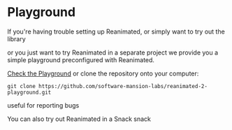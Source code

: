 # Playground

If you're having trouble setting up Reanimated, or simply want to try out the library

or you just want to try Reanimated in a separate project we provide you a simple playground preconfigured with Reanimated.

[Check the Playground](https://github.com/software-mansion-labs/reanimated-2-playground) or clone the repository onto your computer:

```
git clone https://github.com/software-mansion-labs/reanimated-2-playground.git
```

useful for reporting bugs

You can also try out Reanimated in a Snack
snack
